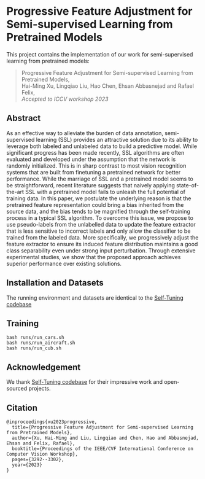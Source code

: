 # Progressive Feature Adjustment for Semi-supervised Learning from Pretrained Models

This project contains the implementation of our work for semi-supervised learning from pretrained models:
    
> Progressive Feature Adjustment for Semi-supervised Learning from Pretrained Models,   
> Hai-Ming Xu, Lingqiao Liu, Hao Chen, Ehsan Abbasnejad and Rafael Felix,   
> *Accepted to ICCV workshop 2023*

## Abstract
As an effective way to alleviate the burden of data annotation, semi-supervised learning (SSL) provides an attractive solution due to its ability to leverage both labeled and unlabeled data to build a predictive model. While significant progress has been made recently, SSL algorithms are often evaluated and developed under the assumption that the network is randomly initialized. This is in sharp contrast to most vision recognition systems that are built from finetuning a pretrained network for better performance. While the marriage of SSL and a pretrained model seems to be straightforward, recent literature suggests that naively applying state-of-the-art SSL with a pretrained model fails to unleash the full potential of training data. In this paper, we postulate the underlying reason is that the pretrained feature representation could bring a bias inherited from the source data, and the bias tends to be magnified through the self-training process in a typical SSL algorithm. To overcome this issue, we propose to use pseudo-labels from the unlabelled data to update the feature extractor that is less sensitive to incorrect labels and only allow the classifier to be trained from the labeled data. More specifically, we progressively adjust the feature extractor to ensure its induced feature distribution maintains a good class separability even under strong input perturbation. Through extensive experimental studies, we show that the proposed approach achieves superior performance over existing solutions.

## Installation and Datasets
The running environment and datasets are identical to the [Self-Tuning codebase](https://github.com/thuml/Self-Tuning/tree/master?tab=readme-ov-file#dependencies)

## Training

```
bash runs/run_cars.sh
bash runs/run_aircraft.sh
bash runs/run_cub.sh
```

## Acknowledgement

We thank [Self-Tuning codebase](https://github.com/thuml/Self-Tuning/tree/master) for their impressive work and open-sourced projects.

## Citation
```bibtext
@inproceedings{xu2023progressive,
  title={Progressive Feature Adjustment for Semi-supervised Learning from Pretrained Models},
  author={Xu, Hai-Ming and Liu, Lingqiao and Chen, Hao and Abbasnejad, Ehsan and Felix, Rafael},
  booktitle={Proceedings of the IEEE/CVF International Conference on Computer Vision Workshop},
  pages={3292--3302},
  year={2023}
}
```
